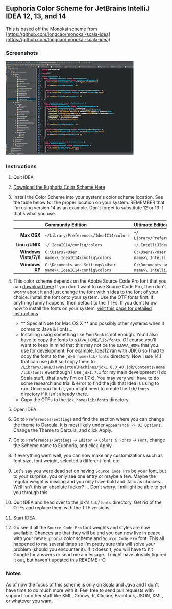 ## Euphoria Color Scheme for JetBrains IntelliJ IDEA 12, 13, and 14
This is based off the Monokai scheme from [https://github.com/longcao/monokai-scala-idea](https://github.com/longcao/monokai-scala-idea)

### Screenshots

[![Euphoria Intellij IDEA 12, 13, and 14](https://raw.githubusercontent.com/oGLOWo/euphoria-color-scheme/master/intellij-idea/screenshot-thumb.png)](https://raw.githubusercontent.com/oGLOWo/euphoria-color-scheme/master/intellij-idea/screenshot.png)

### Instructions

1. Quit IDEA
2. [Download the Euphoria Color Scheme Here](https://raw.githubusercontent.com/oGLOWo/euphoria-color-scheme/master/intellij-idea/Euphoria.icls)
3. Install the Color Scheme into your system's color scheme location. See the table below for the proper location on your system. REMEMBER that I'm using version 14 as an example. Don't forget to substitute 12 or 13 if that's what you use.

    |    | Community Edition | Ultimate Edition 
    | -: | ----------------- | ---------------- 
    | **Max OSX** | `~/Library/Preferences/IdeaIC14/colors` | `~/    Library/Preferences/IntelliJIdea14/colors` 
    | **Linux/UNIX** | `~/.IdeaIC14/config/colors` |     `~/.IntelliJIdea14/config/colors` 
    | **Windows Vista/7/8** | `C:\Users\<User name>\.IdeaIC14\config\colors` | `C:\Users\<User name>\.IntelliJIdea14\config    \colors` 
    | **Windows XP** | `C:\Documents and Settings\<User name>\.IdeaIC14\config\colors` | `C:\Documents and Settings\<User name>\.IntelliJIdea14\config\colors` 
4. This color scheme depends on the Adobe Source Code Pro font that you can [download here](https://github.com/adobe-fonts/source-code-pro/releases/latest) If you don't want to use Source Code Pro, then don't worry about it and just change the font within idea to the font of your choice. Install the font onto your system. Use the OTF fonts first. If anything funny happens, then default to the TTFs. If you don't know how to install the fonts on your system, [visit this page for detailed instructions](https://github.com/adobe-fonts/source-code-pro#font-installation-instructions)
    * ** Special Note for Mac OS X ** and possibly other systems when it comes to Java & Fonts...
    * Installing using something like `FontBook` is not enough. You'll also have to copy the fonts to `$JAVA_HOME/lib/fonts`. Of course you'll want to keep in mind that this may not be the `$JAVA_HOME` that you use for development. For example, Idea12 ran with JDK 6 so I had to copy the fonts to the `jdk6 home/lib/fonts` directory. Now I use 14.1 that can use jdk8 so I copy them to `/Library/Java/JavaVirtualMachines/jdk1.8.0_40.jdk/Contents/Home/lib/fonts` eventhough I use `jdk1.7.x` for my main development (I do Scala stuff...that's why I'm on 1.7.x). You may very well have to do some research and trial & error to find the jdk that Idea is using to run. Once you find it, you might need to create the `lib/fonts` directory if it isn't already there.
    * Copy the OTFs to the `jdk_home/lib/fonts` directory. 
5. Open IDEA.
6. Go to `Preferences/Settings` and find the section where you can change the theme to Darcula. It is most likely under `Appearance -> UI Options`. Change the Theme to Darcula, and click Apply.
7. Go to `Preferences/Settings` -> `Editor` -> `Colors & Fonts` -> `Font`, change the Scheme name to Euphoria, and click Apply.
8. If everything went well, you can now make any customizations such as font size, font weight, selected a different font, etc. 
9. Let's say you were dead set on having `Source Code Pro` be your font, but to your surprise, you only see one entry or maybe a few. Maybe the regular weight is missing and you only have bold and italic as choices. Well isn't this an absolute fucker? ... Don't worry. I miiiiight be able to get you through this.
10. Quit IDEA and head over to the jdk's `lib/fonts` directory. Get rid of the OTFs and replace them with the TTF versions.
11. Start IDEA
12. Go see if all the `Source Code Pro` font weights and styles are now available. Chances are that they will be and you can now live in peace with your new `Euphoria` color scheme and `Source Code Pro` font. This all happened to me several times so I'm pretty sure this will solve your problem (should you encounter it). If it doesn't, you will have to hit Google for answers or send me a message...I might have already figured it out, but haven't updated this README :-O.

### Notes
As of now the focus of this scheme is only on Scala and Java and I don't have time to do much more with it. Feel free to send pull requests with support for other stuff like XML, Groovy, R, Clojure, Brainfuck, JSON, XML, or whatever you want. 


